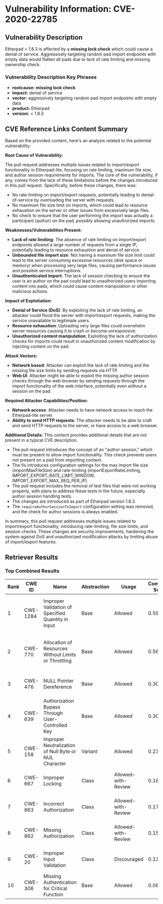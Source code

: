 # Vulnerability Information: CVE-2020-22785

## Vulnerability Description
Etherpad < 1.8.3 is affected by a **missing lock check** which could cause a denial of service. Aggressively targeting random pad import endpoints with empty data would flatten all pads due to lack of rate limiting and missing ownership check.

### Vulnerability Description Key Phrases
- **rootcause:** **missing lock check**
- **impact:** denial of service
- **vector:** aggressively targeting random pad import endpoints with empty data
- **product:** Etherpad
- **version:** < 1.8.3

## CVE Reference Links Content Summary
Based on the provided content, here's an analysis related to the potential vulnerability:

**Root Cause of Vulnerability:**

The pull request addresses multiple issues related to import/export functionality in Etherpad-lite, focusing on rate limiting, maximum file size, and author session requirements for imports. The core of the vulnerability, if any, comes from the lack of these limitations before the changes introduced in this pull request. Specifically, before these changes, there was:

*   No rate limiting on import/export requests, potentially leading to denial-of-service by overloading the server with requests.
*   No maximum file size limit on imports, which could lead to resource exhaustion on the server or other issues from excessively large files.
*   No check to ensure that the user performing the import was actually a participant (author) on the pad, possibly allowing unauthorized imports.

**Weaknesses/Vulnerabilities Present:**

*   **Lack of rate limiting**: The absence of rate limiting on import/export endpoints allowed a large number of requests from a single IP, potentially leading to resource exhaustion and denial of service.
*   **Unbounded file import size**: Not having a maximum file size limit could lead to the server consuming excessive resources (disk space or memory) when processing very large files, causing performance issues and possible service interruptions.
*   **Unauthenticated import**: The lack of session checking to ensure the user is an author on the pad could lead to unauthorized users importing content into pads, which could cause content manipulation or other malicious actions.

**Impact of Exploitation:**

*   **Denial of Service (DoS)**: By exploiting the lack of rate limiting, an attacker could flood the server with import/export requests, making the service unavailable to legitimate users.
*   **Resource exhaustion**: Uploading very large files could overwhelm server resources causing it to crash or become unresponsive.
*   **Unauthorized content manipulation**: Exploiting the lack of authorization checks for imports could result in unauthorized content modification by injecting content on the pad.

**Attack Vectors:**

*   **Network based**: Attacker can exploit the lack of rate limiting and the missing file size limits by sending requests via HTTP.
*   **Web UI**: Attacker might be able to exploit the missing author session checks through the web browser by sending requests through the import functionality of the web interface, potentially even without a session on the pad.

**Required Attacker Capabilities/Position:**

*   **Network access**: Attacker needs to have network access to reach the Etherpad-lite server.
*   **Ability to send HTTP requests**: The attacker needs to be able to craft and send HTTP requests to the server, or have access to a web browser.

**Additional Details:**
This content provides additional details that are not present in a typical CVE description.
*   The pull request introduces the concept of an "author session," which must be present to allow import functionality. This check prevents users not present on a pad from importing content.
*   The fix introduces configuration settings for the max import file size (importMaxFileSize) and rate-limiting (importExportRateLimiting, IMPORT_EXPORT_RATE_LIMIT_WINDOW, IMPORT_EXPORT_MAX_REQ_PER_IP).
*   The pull request includes the removal of test files that were not working properly, with plans to address these tests in the future, especially author session handling tests.
*   The changes are introduced as part of Etherpad version 1.8.3.
*   The `requireAuthorSessionToImport` configuration setting was removed, and the check for author sessions is always enabled.

In summary, this pull request addresses multiple issues related to import/export functionality, introducing rate-limiting, file size limits, and session checks. These changes are security improvements, hardening the system against DoS and unauthorized modification attacks by limiting abuse of import/export features.

## Retriever Results

### Top Combined Results

| Rank | CWE ID | Name | Abstraction | Usage | Combined Score | Retrievers | Individual Scores |
|------|--------|------|-------------|-------|---------------|------------|-------------------|
| 1 | CWE-1284 | Improper Validation of Specified Quantity in Input | Base | Allowed | 0.5879 | dense, sparse, graph | dense: 0.457, sparse: 0.172, graph: 0.730 |
| 2 | CWE-770 | Allocation of Resources Without Limits or Throttling | Base | Allowed | 0.5610 | dense, sparse, graph | dense: 0.465, sparse: 0.204, graph: 0.591 |
| 3 | CWE-476 | NULL Pointer Dereference | Base | Allowed | 0.3098 | sparse, graph | sparse: 0.147, graph: 0.631 |
| 4 | CWE-639 | Authorization Bypass Through User-Controlled Key | Base | Allowed | 0.3057 | sparse, graph | sparse: 0.167, graph: 0.588 |
| 5 | CWE-158 | Improper Neutralization of Null Byte or NUL Character | Variant | Allowed | 0.2309 | sparse, graph | sparse: 0.169, graph: 0.429 |
| 6 | CWE-667 | Improper Locking | Class | Allowed-with-Review | 0.1816 | dense, sparse | dense: 0.438, sparse: 0.157 |
| 7 | CWE-863 | Incorrect Authorization | Class | Allowed-with-Review | 0.1763 | dense, sparse | dense: 0.430, sparse: 0.148 |
| 8 | CWE-862 | Missing Authorization | Class | Allowed-with-Review | 0.1512 | sparse, graph | sparse: 0.184, graph: 0.426 |
| 9 | CWE-20 | Improper Input Validation | Class | Discouraged | 0.1361 | sparse, graph | sparse: 0.158, graph: 0.598 |
| 10 | CWE-306 | Missing Authentication for Critical Function | Base | Allowed | 0.0882 | sparse | sparse: 0.154 |

